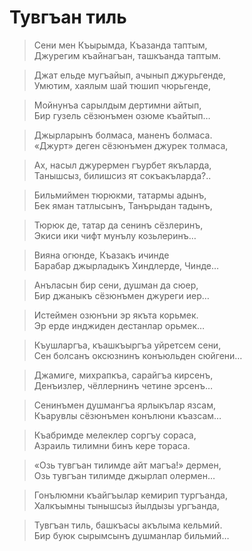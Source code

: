 # Тувгъан тиль

> Сени мен Къырымда, Къазанда таптым,  
Джурегим къайнагъан, ташкъанда таптым.

> Джат ельде мугъайып, ачынып джурьгенде,  
Умютим, хаялым шай тюшип чюрьгенде,

> Мойнунъа сарылдым дертимни айтып,  
Бир гузель сёзюнъмен озюме къайтып…

> Джырларынъ болмаса, маненъ болмаса.  
«Джурт» деген сёзюнъмен джурек толмаса,

> Ах, насыл джурермен гъурбет якъларда,  
Танышсыз, билишсиз ят сокъакъларда?..

> Бильмиймен тюрюкми, татармы адынъ,  
Бек яман татлысынъ, Танърыдан тадынъ,

> Тюрюк де, татар да сенинъ сёзлеринъ,  
Экиси ики чифт мунълу козьлеринъ…

> Вияна огюнде, Къазакъ ичинде  
Барабар джырладыкъ Хиндлерде, Чинде…

> Анъласын бир сени, душман да сюер,  
Бир джаныкъ сёзюнъмен джуреги иер…

> Истеймен озюнъни эр якъта корьмек.  
Эр ерде инджиден дестанлар орьмек…

> Къушларгъа, къашкъыргъа уйретсем сени,  
Сен болсанъ оксюзнинъ конъюльден сюйгени…

> Джамиге, михрапкъа, сарайгъа кирсенъ,  
Денъизлер, чёллернинъ четине эрсенъ…

> Сенинъмен душмангъа ярлыкълар язсам,  
Къарувлы сёзюнъмен конълюни къазсам…

> Къабримде мелеклер соргъу сораса,  
Азраиль тилимни бинъ кере тораса.

> «Озь тувгъан тилимде айт магъа!» дермен,  
Озь тувгъан тилимде джырлап олермен…

> Гонълюмни къайгъылар кемирип тургъанда,  
Халкъымны тынышсыз йылдызы ургъанда,

> Тувгъан тиль, башкъасы акълыма кельмий.  
Бир буюк сырымсынъ душманлар бильмий…
